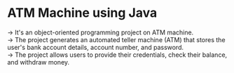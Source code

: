 # ATM Machine using Java

-> It's an object-oriented programming project on ATM machine.\
-> The project generates an automated teller machine (ATM) that stores the user's bank account details, account number, and password.\
-> The project allows users to provide their credentials, check their balance, and withdraw money. 
